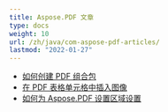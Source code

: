 ```yaml
---
title: Aspose.PDF 文章
type: docs
weight: 10
url: /zh/java/com-aspose-pdf-articles/
lastmod: "2022-01-27"
---
```


- [如何创建 PDF 组合包](/pdf/zh/java/how-to-create-pdf-portfolio/)
- [在 PDF 表格单元格中插入图像](/pdf/zh/java/insert-an-image-into-a-table-cell-in-pdf/)
- [如何为 Aspose.PDF 设置区域设置](/pdf/zh/java/how-to-set-locale-for-aspose-pdf/)